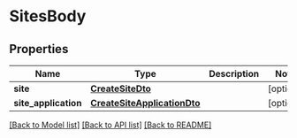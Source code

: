 # SitesBody

## Properties
Name | Type | Description | Notes
------------ | ------------- | ------------- | -------------
**site** | [**CreateSiteDto**](CreateSiteDto.md) |  | [optional] 
**site_application** | [**CreateSiteApplicationDto**](CreateSiteApplicationDto.md) |  | [optional] 

[[Back to Model list]](../README.md#documentation-for-models) [[Back to API list]](../README.md#documentation-for-api-endpoints) [[Back to README]](../README.md)

